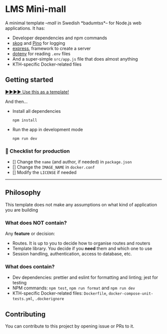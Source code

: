# LMS Mini-mall

A minimal template –_mall_ in Swedish \*badumtss\*– for Node.js web applications. It has:

- Developer dependencies and npm commands
- [skog](https://github.com/kth/skog) and [Pino](https://github.com/pinojs/pino) for logging
- [express](http://expressjs.com/), framework to create a server
- [dotenv](https://github.com/motdotla/dotenv) for reading `.env` files
- And a super-simple `src/app.js` file that does almost anything
- KTH-specific Docker-related files

## Getting started

[▶️▶️▶️▶️ Use this as a template!](https://github.com/kth/lms-minimall/generate)

And then…

- Install all dependencies

  ```
  npm install
  ```

- Run the app in development mode

  ```
  npm run dev
  ```

### 📝 Checklist for production

- [] Change the `name` (and author, if needed) in `package.json`
- [] Change the `IMAGE_NAME` in `docker.conf`
- [] Modify the `LICENSE` if needed

---

## Philosophy

This template does not make any assumptions on what kind of application you are building

### What does NOT contain?

Any **feature** or decision:

- Routes. It is up to you to decide how to organise routes and routers
- Template library. You decide if you **need** them and which one to use
- Session handling, authentication, access to database, etc.

### What does contain?

- Dev dependencies: prettier and eslint for formatting and linting; jest for testing
- NPM commands: `npm test`, `npm run format` and `npm run dev`
- KTH-specific Docker-related files: `Dockerfile`, `docker-compose-unit-tests.yml`, `.dockerignore`

## Contributing

You can contribute to this project by opening issue or PRs to it.
